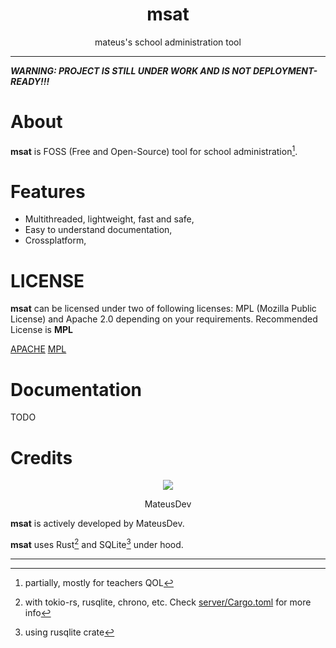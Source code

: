 <div align=center>
    <h1>msat</h1>
    <p>mateus's school administration tool</p>
</div>

---
***WARNING: PROJECT IS STILL UNDER WORK AND IS NOT DEPLOYMENT-READY!!!***

# About

**msat** is FOSS (Free and Open-Source) tool for school administration[^1].

# Features

- Multithreaded, lightweight, fast and safe,
- Easy to understand documentation,
- Crossplatform,

# LICENSE

**msat** can be licensed under two of following licenses: 
MPL (Mozilla Public License) and Apache 2.0 depending on your requirements. 
Recommended License is **MPL**

[APACHE](LICENSE-APACHE) [MPL](LICENSE-MPL)

# Documentation

TODO

# Credits
<div align=center>
<img src=https://private-avatars.githubusercontent.com/u/156523002?jwt=eyJhbGciOiJIUzI1NiIsInR5cCI6IkpXVCJ9.eyJpc3MiOiJnaXRodWIuY29tIiwiYXVkIjoicmF3LmdpdGh1YnVzZXJjb250ZW50LmNvbSIsImtleSI6ImtleTEiLCJleHAiOjE3MzQ2Mzc4MDAsIm5iZiI6MTczNDYzNjYwMCwicGF0aCI6Ii91LzE1NjUyMzAwMiJ9.mnkKyPXTGEWM-66fPGBX1hHQ-sLVnx_cchZhkvEOlxk&s=96&v=4>
<p>MateusDev</p>
</div>

**msat** is actively developed by MateusDev.

**msat** uses Rust[^2] and SQLite[^3] under hood.

---

[^1]: partially, mostly for teachers QOL
[^2]: with tokio-rs, rusqlite, chrono, etc. Check [server/Cargo.toml](server/Cargo.toml) for more info
[^3]: using rusqlite crate
